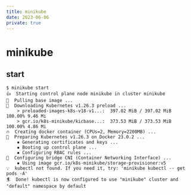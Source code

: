 ```yaml
---
title: minikube
date: 2023-06-06
private: true
---
```

# minikube

## start
    $ minikube start                                
    👍  Starting control plane node minikube in cluster minikube
    🚜  Pulling base image ...
    💾  Downloading Kubernetes v1.26.3 preload ...
        > preloaded-images-k8s-v18-v1...:  397.02 MiB / 397.02 MiB  100.00% 9.46 Mi
        > gcr.io/k8s-minikube/kicbase...:  373.53 MiB / 373.53 MiB  100.00% 4.86 Mi
    🔥  Creating docker container (CPUs=2, Memory=2200MB) ...
    🐳  Preparing Kubernetes v1.26.3 on Docker 23.0.2 ...
        ▪ Generating certificates and keys ...
        ▪ Booting up control plane ...
        ▪ Configuring RBAC rules ...
    🔗  Configuring bridge CNI (Container Networking Interface) ...
        ▪ Using image gcr.io/k8s-minikube/storage-provisioner:v5
    💡  kubectl not found. If you need it, try: 'minikube kubectl -- get pods -A'
    🏄  Done! kubectl is now configured to use "minikube" cluster and "default" namespace by default